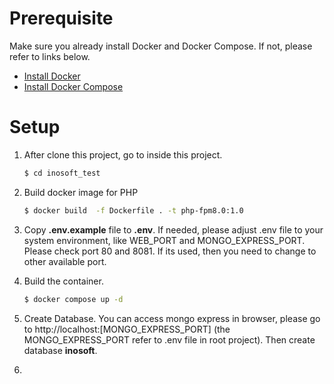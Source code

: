 # Prerequisite

Make sure you already install Docker and Docker Compose. If not, please refer to links below.

-   [Install Docker](https://www.digitalocean.com/community/tutorials/how-to-install-and-use-docker-on-ubuntu-20-04)
-   [Install Docker Compose](https://www.digitalocean.com/community/tutorials/how-to-install-and-use-docker-on-ubuntu-20-04)

# Setup

1. After clone this project, go to inside this project.

    ```bash
    $ cd inosoft_test
    ```

2. Build docker image for PHP
    ```bash
    $ docker build  -f Dockerfile . -t php-fpm8.0:1.0
    ```
3. Copy **.env.example** file to **.env**. If needed, please adjust .env file to your system environment, like WEB_PORT and MONGO_EXPRESS_PORT. Please check port 80 and 8081. If its used, then you need to change to other available port.
4. Build the container.

    ```bash
    $ docker compose up -d
    ```

5. Create Database. You can access mongo express in browser, please go to http://localhost:[MONGO_EXPRESS_PORT] (the MONGO_EXPRESS_PORT refer to .env file in root project). Then create database **inosoft**.
6.
